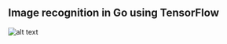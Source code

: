 ## Image recognition in Go using TensorFlow


![alt text](http://cdn.codesamplez.com/wp-content/uploads/2015/12/golang.png)
